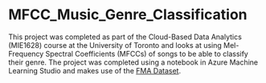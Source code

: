 # MFCC_Music_Genre_Classification
This project was completed as part of the Cloud-Based Data Analytics (MIE1628) course at the University of Toronto and looks at using Mel-Frequency Spectral Coefficients (MFCCs) of songs to be able to classify their genre. The project was completed using a notebook in Azure Machine Learning Studio and makes use of the [FMA Dataset](https://github.com/mdeff/fma).
